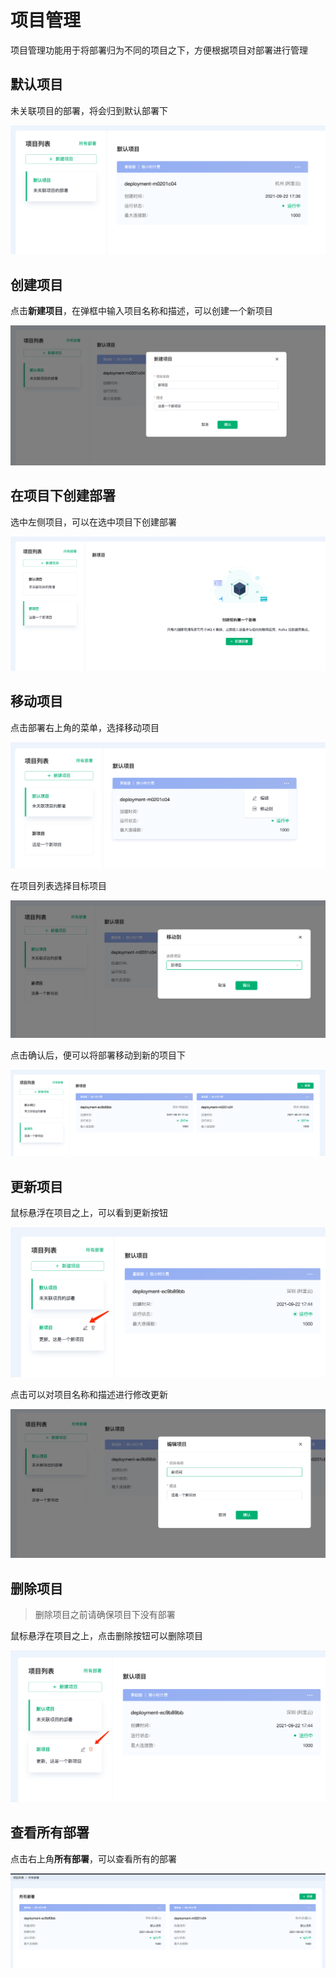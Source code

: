 # 项目管理

项目管理功能用于将部署归为不同的项目之下，方便根据项目对部署进行管理

## 默认项目

未关联项目的部署，将会归到默认部署下

![default_project](./_assets/default_project.png)

## 创建项目

点击**新建项目**，在弹框中输入项目名称和描述，可以创建一个新项目

![create_project](./_assets/create_project.png)

## 在项目下创建部署

选中左侧项目，可以在选中项目下创建部署

![create_deployment_under_project](./_assets/create_deployment_under_project.png)

## 移动项目

点击部署右上角的菜单，选择移动项目

![move_project_menu](./_assets/move_project_menu.png)

在项目列表选择目标项目

![move_project](./_assets/move_project.png)

点击确认后，便可以将部署移动到新的项目下

![new_project_deployments](./_assets/new_project_deployments.png)

## 更新项目

鼠标悬浮在项目之上，可以看到更新按钮

![update_project_menu](./_assets/update_project_menu.png)

点击可以对项目名称和描述进行修改更新

![update_project](./_assets/update_project.png)

## 删除项目

> 删除项目之前请确保项目下没有部署

鼠标悬浮在项目之上，点击删除按钮可以删除项目

![delete_project](./_assets/delete_project.png)

## 查看所有部署

点击右上角**所有部署**，可以查看所有的部署

![all_deployments](./_assets/all_deployments.png)
